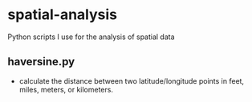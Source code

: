 # spatial-analysis
Python scripts I use for the analysis of spatial data

## haversine.py
- calculate the distance between two latitude/longitude points in feet, miles, meters, or kilometers.
